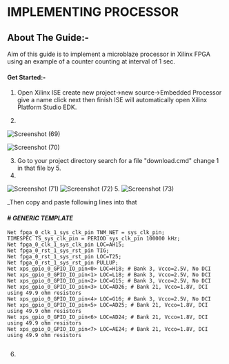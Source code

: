 # IMPLEMENTING PROCESSOR
## About The Guide:-
Aim of this guide is to implement a microblaze processor in Xilinx FPGA using an example of a
counter counting at interval of 1 sec.
#### Get Started:-
1. Open Xilinx ISE create new project->new source->Embedded Processor give a name click next then
finish ISE will automatically open Xilinx Platform Studio EDK.

1.
![Screenshot (69)](https://user-images.githubusercontent.com/64007722/79830462-0db44200-83c3-11ea-947f-7a4893079d0c.png)

![Screenshot (70)](https://user-images.githubusercontent.com/64007722/79830682-90d59800-83c3-11ea-98e2-8ae68173fae1.png)

3. Go to your project directory search for a file "download.cmd" change 1 in that file by 5.
4.
![Screenshot (71)](https://user-images.githubusercontent.com/64007722/79830979-2ffa8f80-83c4-11ea-8e2b-abd92eb42b16.png)
![Screenshot (72)](https://user-images.githubusercontent.com/64007722/79831181-8962be80-83c4-11ea-8d1b-aaf67815aa0e.png)
5.
![Screenshot (73)](https://user-images.githubusercontent.com/64007722/79831368-e8283800-83c4-11ea-9f9a-e97d7046477a.png)

_Then copy and paste following lines into that
#### # _GENERIC TEMPLATE_

```
Net fpga_0_clk_1_sys_clk_pin TNM_NET = sys_clk_pin;
TIMESPEC TS_sys_clk_pin = PERIOD sys_clk_pin 100000 kHz;
Net fpga_0_clk_1_sys_clk_pin LOC=AH15;
Net fpga_0_rst_1_sys_rst_pin TIG;
Net fpga_0_rst_1_sys_rst_pin LOC=T25;
Net fpga_0_rst_1_sys_rst_pin PULLUP;
Net xps_gpio_0_GPIO_IO_pin<0> LOC=H18; # Bank 3, Vcco=2.5V, No DCI
Net xps_gpio_0_GPIO_IO_pin<1> LOC=L18; # Bank 3, Vcco=2.5V, No DCI
Net xps_gpio_0_GPIO_IO_pin<2> LOC=G15; # Bank 3, Vcco=2.5V, No DCI
Net xps_gpio_0_GPIO_IO_pin<3> LOC=AD26; # Bank 21, Vcco=1.8V, DCI using 49.9 ohm resistors
Net xps_gpio_0_GPIO_IO_pin<4> LOC=G16; # Bank 3, Vcco=2.5V, No DCI
Net xps_gpio_0_GPIO_IO_pin<5> LOC=AD25; # Bank 21, Vcco=1.8V, DCI using 49.9 ohm resistors
Net xps_gpio_0_GPIO_IO_pin<6> LOC=AD24; # Bank 21, Vcco=1.8V, DCI using 49.9 ohm resistors
Net xps_gpio_0_GPIO_IO_pin<7> LOC=AE24; # Bank 21, Vcco=1.8V, DCI using 49.9 ohm resistors


```
6.


